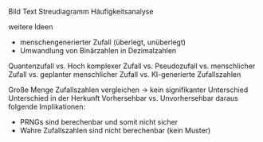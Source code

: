 Bild
Text
Streudiagramm
Häufigkeitsanalyse

weitere Ideen
- menschengenerierter Zufall (überlegt, unüberlegt)
- Umwandlung von Binärzahlen in Dezimalzahlen

Quantenzufall vs.
Hoch komplexer Zufall vs. 
Pseudozufall vs.
menschlicher Zufall vs.
geplanter menschlicher Zufall vs. 
KI-generierte Zufallszahlen

Große Menge Zufallszahlen vergleichen -> kein signifikanter Unterschied
Unterschied in der Herkunft
Vorhersehbar vs. Unvorhersehbar
daraus folgende Implikationen:
- PRNGs sind berechenbar und somit nicht sicher
- Wahre Zufallszahlen sind nicht berechenbar (kein Muster)